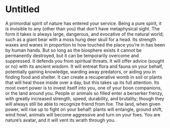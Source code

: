 # Untitled

A primordial spirit of nature has entered your service. Being a pure spirit, it is invisible to any (other than you) that don't have metaphysical sight. The form it takes is always large, dangerous, and evocative of the natural world; such as a giant bear with a moss hung deer skull for a head. Its strength waxes and wanes in proportion to how touched the place you’re in has been by human hands. But so long as the biosphere exists it cannot be permanently destroyed, but it can be temporarily overcome and suppressed. It defends you from spiritual threats. It will offer advice (sought or no) with its ancient wisdom. It will entreat flora and fauna on your behalf, potentially gaining knowledge, warding away predators, or aiding you in finding food and shelter. It can create a recuperative womb in soil or plants that will heal those inside over a day, but this takes up its full attention. Its most overt power is to invest itself into you, one of your boon companions, or the land around you. People or animals so filled enter a berserker frenzy, with greatly increased strength, speed, durability, and brutality; though they will always still be able to recognize friend from foe. The land, when given power, will rise up to fight on your behalf: plants will entangle, ground shift, wind howl, animals will become aggressive and turn on your foes. You are nature’s avatar, and it will vent its wrath through you.